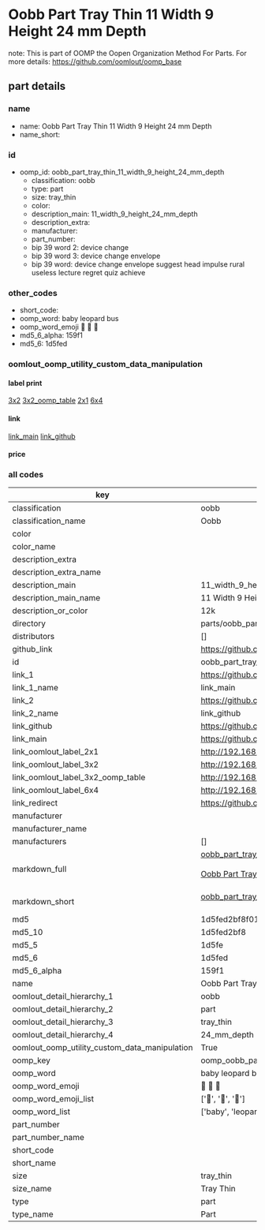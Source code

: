# Oobb Part Tray Thin 11 Width 9 Height 24 mm Depth  

note: This is part of OOMP the Oopen Organization Method For Parts. For more details: https://github.com/oomlout/oomp_base

##  part details
  







### name
* name: Oobb Part Tray Thin 11 Width 9 Height 24 mm Depth
* name_short: 
### id
* oomp_id: oobb_part_tray_thin_11_width_9_height_24_mm_depth
  * classification: oobb
  * type: part
  * size: tray_thin
  * color: 
  * description_main: 11_width_9_height_24_mm_depth
  * description_extra: 
  * manufacturer: 
  * part_number: 
  * bip 39 word 2: device change
  * bip 39 word 3: device change envelope
  * bip 39 word: device change envelope suggest head impulse rural useless lecture regret quiz achieve

### other_codes
* short_code: 
* oomp_word: baby leopard bus
* oomp_word_emoji :baby: :leopard: :bus:
* md5_6_alpha: 159f1
* md5_6: 1d5fed






### oomlout_oomp_utility_custom_data_manipulation
#### label print
[3x2](http://192.168.1.245:1112/?label=oomp%20159f1)
[3x2_oomp_table](http://192.168.1.108:1112/?label=oomp%20159f1)
[2x1](http://192.168.1.242:1112/?label=oomp%20159f1)
[6x4](http://192.168.1.55:1112/?label=oomp%20159f1)    

#### link

[link_main](https://github.com/oomlout/oomlout_oomp_version_1_messy/tree/main/parts/oobb_part_tray_thin_11_width_9_height_24_mm_depth) [link_github](https://github.com/oomlout/oomlout_oomp_version_1_messy/tree/main/parts/oobb_part_tray_thin_11_width_9_height_24_mm_depth)                             

#### price







### all codes 
| key | value |  
| --- | --- |  
| classification | oobb |  
| classification_name | Oobb |  
| color |  |  
| color_name |  |  
| description_extra |  |  
| description_extra_name |  |  
| description_main | 11_width_9_height_24_mm_depth |  
| description_main_name | 11 Width 9 Height 24 mm Depth |  
| description_or_color | 12k |  
| directory | parts/oobb_part_tray_thin_11_width_9_height_24_mm_depth |  
| distributors | [] |  
| github_link | https://github.com/oomlout/oomlout_oomp_part_src/tree/main/parts/oobb_part_tray_thin_11_width_9_height_24_mm_depth |  
| id | oobb_part_tray_thin_11_width_9_height_24_mm_depth |  
| link_1 | https://github.com/oomlout/oomlout_oomp_version_1_messy/tree/main/parts/oobb_part_tray_thin_11_width_9_height_24_mm_depth |  
| link_1_name | link_main |  
| link_2 | https://github.com/oomlout/oomlout_oomp_version_1_messy/tree/main/parts/oobb_part_tray_thin_11_width_9_height_24_mm_depth |  
| link_2_name | link_github |  
| link_github | https://github.com/oomlout/oomlout_oomp_version_1_messy/tree/main/parts/oobb_part_tray_thin_11_width_9_height_24_mm_depth |  
| link_main | https://github.com/oomlout/oomlout_oomp_version_1_messy/tree/main/parts/oobb_part_tray_thin_11_width_9_height_24_mm_depth |  
| link_oomlout_label_2x1 | http://192.168.1.242:1112/?label=oomp%20159f1 |  
| link_oomlout_label_3x2 | http://192.168.1.245:1112/?label=oomp%20159f1 |  
| link_oomlout_label_3x2_oomp_table | http://192.168.1.108:1112/?label=oomp%20159f1 |  
| link_oomlout_label_6x4 | http://192.168.1.55:1112/?label=oomp%20159f1 |  
| link_redirect | https://github.com/oomlout/oomlout_oomp_version_1_messy/tree/main/parts/oobb_part_tray_thin_11_width_9_height_24_mm_depth |  
| manufacturer |  |  
| manufacturer_name |  |  
| manufacturers | [] |  
| markdown_full | [oobb_part_tray_thin_11_width_9_height_24_mm_depth](none)<br>[](none)<br>[Oobb Part Tray Thin 11 Width 9 Height 24 Mm Depth](none)<br><br> |  
| markdown_short | [oobb_part_tray_thin_11_width_9_height_24_mm_depth](none)<br><br> |  
| md5 | 1d5fed2bf8f017b1c8b50d8e978989e5 |  
| md5_10 | 1d5fed2bf8 |  
| md5_5 | 1d5fe |  
| md5_6 | 1d5fed |  
| md5_6_alpha | 159f1 |  
| name | Oobb Part Tray Thin 11 Width 9 Height 24 mm Depth |  
| oomlout_detail_hierarchy_1 | oobb |  
| oomlout_detail_hierarchy_2 | part |  
| oomlout_detail_hierarchy_3 | tray_thin |  
| oomlout_detail_hierarchy_4 | 24_mm_depth |  
| oomlout_oomp_utility_custom_data_manipulation | True |  
| oomp_key | oomp_oobb_part_tray_thin_11_width_9_height_24_mm_depth |  
| oomp_word | baby leopard bus |  
| oomp_word_emoji | :baby: :leopard: :bus: |  
| oomp_word_emoji_list | [':baby:', ':leopard:', ':bus:'] |  
| oomp_word_list | ['baby', 'leopard', 'bus'] |  
| part_number |  |  
| part_number_name |  |  
| short_code |  |  
| short_name |  |  
| size | tray_thin |  
| size_name | Tray Thin |  
| type | part |  
| type_name | Part |  
